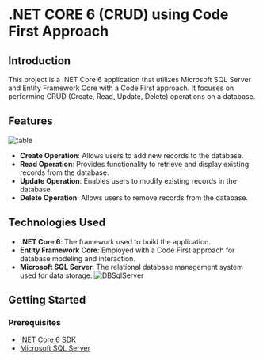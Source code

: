 # .NET CORE 6 (CRUD) using Code First Approach 

## Introduction

This project is a .NET Core 6 application that utilizes Microsoft SQL Server and Entity Framework Core with a Code First approach. It focuses on performing CRUD (Create, Read, Update, Delete) operations on a database.

## Features
![table](https://github.com/HashirSaudKhan/ASP.NET-Core-6-Projects/assets/93030144/148d9ebf-f406-4635-8e4c-5413e5df9b8b)
- **Create Operation**: Allows users to add new records to the database.
- **Read Operation**: Provides functionality to retrieve and display existing records from the database.
- **Update Operation**: Enables users to modify existing records in the database.
- **Delete Operation**: Allows users to remove records from the database.

## Technologies Used

- **.NET Core 6**: The framework used to build the application.
- **Entity Framework Core**: Employed with a Code First approach for database modeling and interaction.
- **Microsoft SQL Server**: The relational database management system used for data storage.
  ![DBSqlServer](https://github.com/HashirSaudKhan/ASP.NET-Core-6-Projects/assets/93030144/ea201e96-a956-49ea-ba5e-b43a4064bbef)
## Getting Started

### Prerequisites

- [.NET Core 6 SDK](https://dotnet.microsoft.com/download/dotnet/6.0)
- [Microsoft SQL Server](https://www.microsoft.com/en-us/sql-server/sql-server-downloads)


